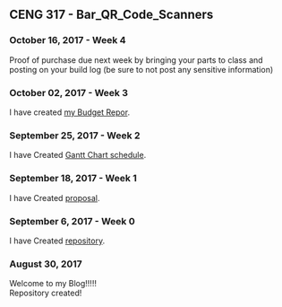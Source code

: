 
CENG 317 - Bar_QR_Code_Scanners
-------------
### October 16, 2017 - Week 4
Proof of purchase due next week by bringing your parts to class and posting on your build log (be sure to not post any sensitive information)
### October 02, 2017 - Week 3
I have created [my Budget Repor](https://github.com/VinoU/Bar-QR-code-scanners/blob/master/Parts%20Budget%20Vino%20Uthayakumar.xlsx).

### September 25, 2017 - Week 2

I have Created [Gantt Chart schedule](https://github.com/VinoU/Bar-QR-code-scanners/blob/master/Vino%20Uthayakumar_Project%20Schedule.mpp).  


### September 18, 2017 - Week 1

 I have Created [proposal](https://github.com/VinoU/Bar-QR-code-scanners/blob/master/vino_%20proposal.xlsx).

### September 6, 2017 - Week 0

I have Created [repository](https://github.com/VinoU/Bar-QR-code-scanners).

### August 30, 2017 

Welcome to my Blog!!!!!  
                                                 Repository created!
